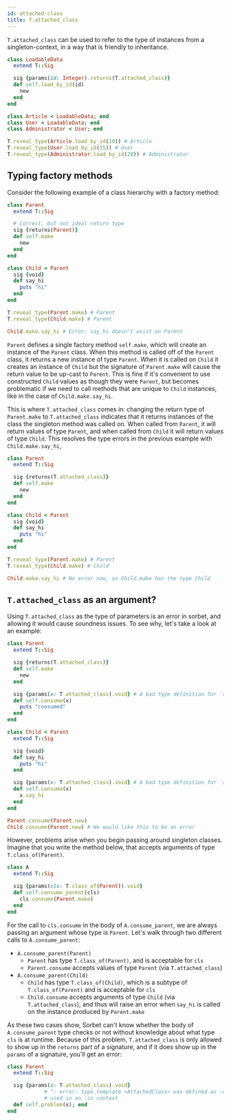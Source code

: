 ```yaml
---
id: attached-class
title: T.attached_class
---
```


`T.attached_class` can be used to refer to the type of instances from a
singleton-context, in a way that is friendly to inheritance.

```ruby
class LoadableData
  extend T::Sig

  sig {params(id: Integer).returns(T.attached_class)}
  def self.load_by_id(id)
    new
  end
end

class Article < LoadableData; end
class User < LoadableData; end
class Administrator < User; end

T.reveal_type(Article.load_by_id(10)) # Article
T.reveal_type(User.load_by_id(15)) # User
T.reveal_type(Administrator.load_by_id(20)) # Administrator
```

## Typing factory methods

Consider the following example of a class hierarchy with a factory method:

```ruby
class Parent
  extend T::Sig

  # Correct, but not ideal return type
  sig {returns(Parent)}
  def self.make
    new
  end
end

class Child < Parent
  sig {void}
  def say_hi
    puts "hi"
  end
end

T.reveal_type(Parent.make) # Parent
T.reveal_type(Child.make) # Parent

Child.make.say_hi # Error: say_hi doesn't exist on Parent
```

`Parent` defines a single factory method `self.make`, which will create an
instance of the `Parent` class. When this method is called off of the `Parent`
class, it returns a new instance of type `Parent`. When it is called on `Child`
it creates an instance of `Child` but the signature of `Parent.make` will cause
the return value to be up-cast to `Parent`. This is fine if it's convenient to
use constructed `Child` values as though they were `Parent`, but becomes
problematic if we need to call methods that are unique to `Child` instances,
like in the case of `Child.make.say_hi`.

This is where `T.attached_class` comes in: changing the return type of
`Parent.make` to `T.attached_class` indicates that it returns instances of the
class the singleton method was called on. When called from `Parent`, it will
return values of type `Parent`, and when called from `Child` it will return
values of type `Child`. This resolves the type errors in the previous example
with `Child.make.say_hi`,

```ruby
class Parent
  extend T::Sig

  sig {returns(T.attached_class)}
  def self.make
    new
  end
end

class Child < Parent
  sig {void}
  def say_hi
    puts "hi"
  end
end

T.reveal_type(Parent.make) # Parent
T.reveal_type(Child.make) # Child

Child.make.say_hi # No error now, as Child.make has the type Child
```

## `T.attached_class` as an argument?

Using `T.attached_class` as the type of parameters is an error in sorbet, and
allowing it would cause soundness issues. To see why, let's take a look at an
example:

```ruby
class Parent
  extend T::Sig

  sig {returns(T.attached_class)}
  def self.make
    new
  end

  sig {params(x: T.attached_class).void} # A bad type definition for `x`
  def self.consume(x)
    puts "consumed"
  end
end

class Child < Parent
  extend T::Sig

  sig {void}
  def say_hi
    puts "hi"
  end

  sig {params(x: T.attached_class).void} # A bad type definition for `x`
  def self.consume(x)
    x.say_hi
  end
end

Parent.consume(Parent.new)
Child.consume(Parent.new) # We would like this to be an error
```

However, problems arise when you begin passing around singleton classes. Imagine
that you write the method below, that accepts arguments of type
`T.class_of(Parent)`.

```ruby
class A
  extend T::Sig

  sig {params(cls: T.class_of(Parent)).void}
  def self.consume_parent(cls)
    cls.consume(Parent.make)
  end
end
```

For the call to `cls.consume` in the body of `A.consume_parent`, we are always
passing an argument whose type is `Parent`. Let's walk through two different
calls to `A.consume_parent`:

- `A.consume_parent(Parent)`
  - `Parent` has type `T.class_of(Parent)`, and is acceptable for `cls`
  - `Parent.consume` accepts values of type `Parent` (via `T.attached_class`)
- `A.consume_parent(Child)`
  - `Child` has type `T.class_of(Child)`, which is a subtype of
    `T.class_of(Parent)` and is acceptable for `cls`
  - `Child.consume` accepts arguments of type `Child` (via `T.attached_class`),
    and thus will raise an error when `say_hi` is called on the instance
    produced by `Parent.make`

As these two cases show, Sorbet can't know whether the body of
`A.consume_parent` type checks or not without knowledge about what type `cls` is
at runtime. Because of this problem, `T.attached_class` is only allowed to show
up in the `returns` part of a signature, and if it does show up in the `params`
of a signature, you'll get an error:

```ruby
class Parent
  extend T::Sig

  sig {params(x: T.attached_class).void}
            # ^: error: type_template <AttachedClass> was defined as :out but is
            # used in an :in context
  def self.problem(x); end
end
```
